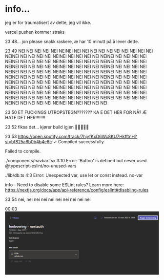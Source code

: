 # info...

jeg er for traumatisert av dette, jeg vil ikke.

vercel pushen kommer straks

23:48...
jon please snakk raskere, æ har 10 minutt på å lever dette.

23:49
NEI NEI NEI NEI NEI NEINEI NEI NEI NEI NEI NEINEI NEI NEI NEI NEI NEINEI NEI NEI NEI NEI NEINEI NEI NEI NEI NEI NEINEI NEI NEI NEI NEI NEINEI NEI NEI NEI NEI NEINEI NEI NEI NEI NEI NEINEI NEI NEI NEI NEI NEINEI NEI NEI NEI NEI NEINEI NEI NEI NEI NEI NEINEI NEI NEI NEI NEI NEINEI NEI NEI NEI NEI NEINEI NEI NEI NEI NEI NEINEI NEI NEI NEI NEI NEINEI NEI NEI NEI NEI NEINEI NEI NEI NEI NEI NEINEI NEI NEI NEI NEI NEINEI NEI NEI NEI NEI NEINEI NEI NEI NEI NEI NEINEI NEI NEI NEI NEI NEINEI NEI NEI NEI NEI NEINEI NEI NEI NEI NEI NEINEI NEI NEI NEI NEI NEINEI NEI NEI NEI NEI NEINEI NEI NEI NEI NEI NEINEI NEI NEI NEI NEI NEINEI NEI NEI NEI NEI NEINEI NEI NEI NEI NEI NEINEI NEI NEI NEI NEI NEINEI NEI NEI NEI NEI NEINEI NEI NEI NEI NEI NEI

23:50
ET FUCKINGS UTROPSTEGN???????
KA E DET HER FOR NÅ?
Æ HATE DET HER!!!!!!!!

23:52
fiksa det... kjører build igjen 🙏🙏🙏🙏🙏

23:53
https://open.spotify.com/track/7hiyfKxD6Wc8KU7HkfftnH?si=bf825a8b0b4b4e6c
✓ Compiled successfully

Failed to compile.

./components/navbar.tsx
3:10 Error: 'Button' is defined but never used. @typescript-eslint/no-unused-vars

./lib/db.ts
4:3 Error: Unexpected var, use let or const instead. no-var

info - Need to disable some ESLint rules? Learn more here: https://nextjs.org/docs/app/api-reference/config/eslint#disabling-rules

23:54
nei, nei nei nei nei nei nei nei nei nei

00:03
![levert sent](/public/image.png)
